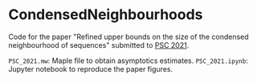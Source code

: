 # CondensedNeighbourhoods

Code for the paper "Refined upper bounds on the size of the condensed neighbourhood of sequences" submitted to <a href="http://www.stringology.org/event/">PSC 2021</a>.

`PSC_2021.mw`: Maple file to obtain asymptotics estimates.
`PSC_2021.ipynb`: Jupyter notebook to reproduce the paper figures.
